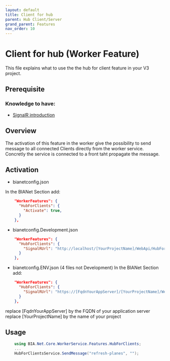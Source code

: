 ```yaml
---
layout: default
title: Client for hub
parent: Hub Client/Server
grand_parent: Features
nav_order: 10
---
```


# Client for hub (Worker Feature)
This file explains what to use the the hub for client feature in your V3 project.

## Prerequisite

### Knowledge to have:
* [SignalR introduction](https://docs.microsoft.com/fr-fr/aspnet/signalr/overview/getting-started/introduction-to-signalr)

## Overview
The activation of this feature in the worker give the possibility to send message to all connected Clients directly from the worker service.
Concretly the service is connected to a front taht propagate the message. 

## Activation
* bianetconfig.json

In the BIANet Section add:
``` json
    "WorkerFeatures": {
      "HubForClients": {
        "Activate": true,
      }
    },
```
* bianetconfig.Development.json
``` json
    "WorkerFeatures": {
      "HubForClients": {
        "SignalRUrl": "http://localhost/[YourProjectName]/WebApi/HubForClients"
      }
    },
```
* bianetconfig.ENV.json (4 files not Development)
In the BIANet Section add:
``` json
    "WorkerFeatures": {
      "HubForClients": {
        "SignalRUrl": "https://[FqdnYourAppServer]/[YourProjectName]/WebApi/HubForClients"
      }
    },
```
replace [FqdnYourAppServer] by the FQDN of your application server
replace [YourProjectName] by the name of your project

## Usage
``` csharp
    using BIA.Net.Core.WorkerService.Features.HubForClients;
    ...
    HubForClientsService.SendMessage("refresh-planes", "");
```